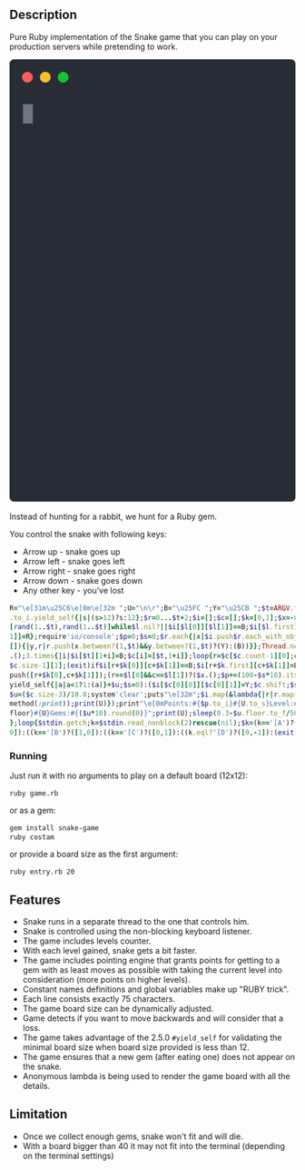 ## Description

Pure Ruby implementation of the Snake game that you can play on your production servers while pretending to work.

<p align="center">
  <img src="./demo.svg">
</p>

Instead of hunting for a rabbit, we hunt for a Ruby gem.

You control the snake with following keys:

- Arrow up - snake goes up
- Arrow left - snake goes left
- Arrow right - snake goes right
- Arrow down - snake goes down
- Any other key - you've lost

```ruby
R="\e[31m\u25C6\e[0m\e[32m ";U="\n\r";B="\u25FC ";Y="\u25CB ";$t=ARGV.first
.to_i.yield_self{|s|(s>12)?s:12};$r=0...$t+2;$i=[];$c=[];$k=[0,1];$x=->{$l=
[rand(1..$t),rand(1..$t)]while$l.nil?||$i[$l[0]][$l[1]]==B;$i[$l.first][$l[
1]]=R};require'io/console';$p=0;$s=0;$r.each{|x|$i.push$r.each_with_object(
[]){|y,r|r.push(x.between?(1,$t)&&y.between?(1,$t)?(Y):(B))}};Thread.new{$x
.();3.times{|i|$i[$t][1+i]=B;$c[i]=[$t,1+i]};loop{r=$c[$c.count-1][0];c=$c[
$c.size-1][1];(exit)if$i[r+$k[0]][c+$k[1]]==B;$i[r+$k.first][c+$k[1]]=B;$c.
push([r+$k[0],c+$k[1]]);(r==$l[0]&&c==$l[1])?($x.();$p+=(100-$s*10).itself.
yield_self{|a|a<1?1:(a)}+$u;$s=0):($i[$c[0][0]][$c[0][1]]=Y;$c.shift;$s+=1)
$u=($c.size-3)/10.0;system'clear';puts"\e[32m";$i.map(&lambda{|r|r.map(&$s.
method(:print));print(U)});print"\e[0mPoints:#{$p.to_i}#{U.to_s}Level:#{$u.
floor}#{U}Gems:#{($u*10).round(0)}";print(U);sleep(0.3-$u.floor.to_f/50.0)}
};loop{$stdin.getch;k=$stdin.read_nonblock(2)rescue(nil);$k=(k=='[A')?([-1,
0]):((k=='[B')?([1,0]):((k=='[C')?([0,1]):((k.eql?'[D')?([0,-1]):(exit))))}
```

### Running 

Just run it with no arguments to play on a default board (12x12):

```
ruby game.rb
```

or as a gem:

```
gem install snake-game
ruby costam
```

or provide a board size as the first argument:

```
ruby entry.rb 20
```


## Features

- Snake runs in a separate thread to the one that controls him.
- Snake is controlled using the non-blocking keyboard listener.
- The game includes levels counter.
- With each level gained, snake gets a bit faster.
- The game includes pointing engine that grants points for getting to a gem with as least moves as possible with taking the current level into consideration (more points on higher levels).
- Constant names definitions and global variables make up "RUBY trick".
- Each line consists exactly 75 characters.
- The game board size can be dynamically adjusted.
- Game detects if you want to move backwards and will consider that a loss.
- The game takes advantage of the 2.5.0 ```#yield_self``` for validating the minimal board size when board size provided is less than 12.
- The game ensures that a new gem (after eating one) does not appear on the snake.
- Anonymous lambda is being used to render the game board with all the details.

## Limitation

- Once we collect enough gems, snake won't fit and will die.
- With a board bigger than 40 it may not fit into the terminal (depending on the terminal settings)
